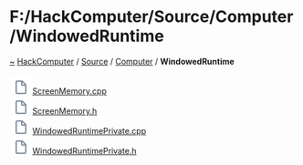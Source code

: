 <a id="f:-hackcomputer-source-computer-windowedruntime"></a>
<h1>F:/HackComputer/Source/Computer/WindowedRuntime</h1>
<a id="dir_527dece33baca601de1a6d32fca252e0"></a>
<a href="https://github.com/CharlesCarley/HackComputer#~">~</a>
<a href="index.md#index">HackComputer</a>
<span class="inline-text">/</span>
<a href="dir_74389ed8173ad57b461b9d623a1f3867.md#f:-hackcomputer-source">Source</a>
<span class="inline-text">/</span>
<a href="dir_4479486663a4778529d11e13439f4fef.md#f:-hackcomputer-source-computer">Computer</a>
<span class="inline-text">/</span>
<span class="bold-text"><b>WindowedRuntime</b></span>
<br/>
<br/>
<span class="icon-list-item"><a href="https://github.com/CharlesCarley/HackComputer/blob/master/F:/HackComputer/Source/Computer/WindowedRuntime/ScreenMemory.cpp#L1" class="icon-list-item"><img src="../images/file.svg" class="icon-list-item"/><span class="icon-list-item">ScreenMemory.cpp</span>
</a>
</span>
<br/>
<span class="icon-list-item"><a href="https://github.com/CharlesCarley/HackComputer/blob/master/F:/HackComputer/Source/Computer/WindowedRuntime/ScreenMemory.h#L1" class="icon-list-item"><img src="../images/file.svg" class="icon-list-item"/><span class="icon-list-item">ScreenMemory.h</span>
</a>
</span>
<br/>
<span class="icon-list-item"><a href="https://github.com/CharlesCarley/HackComputer/blob/master/F:/HackComputer/Source/Computer/WindowedRuntime/WindowedRuntimePrivate.cpp#L1" class="icon-list-item"><img src="../images/file.svg" class="icon-list-item"/><span class="icon-list-item">WindowedRuntimePrivate.cpp</span>
</a>
</span>
<br/>
<span class="icon-list-item"><a href="https://github.com/CharlesCarley/HackComputer/blob/master/F:/HackComputer/Source/Computer/WindowedRuntime/WindowedRuntimePrivate.h#L1" class="icon-list-item"><img src="../images/file.svg" class="icon-list-item"/><span class="icon-list-item">WindowedRuntimePrivate.h</span>
</a>
</span>
<br/>
</div>
</div>
</body>
</html>
